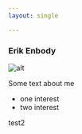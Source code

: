```yaml
---
layout: single

---
```


### Erik Enbody

![alt](/assets/images/ee_header2.jpg)

Some text about me

+ one interest
+ two interest

test2
